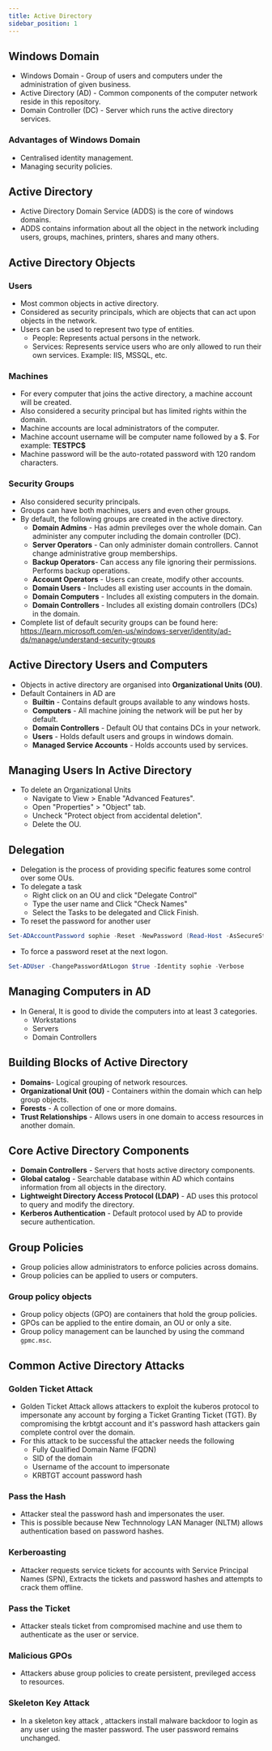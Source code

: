 ```yaml
---
title: Active Directory
sidebar_position: 1
---
```


## Windows Domain
- Windows Domain - Group of users and computers under the administration of given business.
- Active Directory (AD) - Common components of the computer network reside in this repository.
- Domain Controller (DC) - Server which runs the active directory services.

### Advantages of Windows Domain
- Centralised identity management.
- Managing security policies.

## Active Directory
- Active Directory Domain Service (ADDS) is the core of windows domains.
- ADDS contains information about all the object in the network including users, groups, machines, printers, shares and many others.

## Active Directory Objects
### Users
- Most common objects in active directory.
- Considered as security principals, which are objects that can act upon objects in the network.
- Users can be used to represent two type of entities.
    - People: Represents actual persons in the network.
    - Services: Represents service users who are only allowed to run their own services. Example: IIS, MSSQL, etc.

### Machines
- For every computer that joins the active directory, a machine account will be created.
- Also considered a security principal but has limited rights within the domain.
- Machine accounts are local administrators of the computer.
- Machine account username will be computer name followed by a \$. For example: **TESTPC$**
- Machine password will be the auto-rotated password with 120 random characters.

### Security Groups
- Also considered security principals.
- Groups can have both machines, users and even other groups.
- By default, the following groups are created in the active directory.
    - **Domain Admins** - Has admin previleges over the whole domain. Can administer any computer including the domain controller (DC).
    - **Server Operators** - Can only administer domain controllers. Cannot change administrative group memberships.
    - **Backup Operators**- Can access any file ignoring their permissions. Performs backup operations.
    - **Account Operators** - Users can create, modify other accounts.
    - **Domain Users** - Includes all existing user accounts in the domain.
    - **Domain Computers** - Includes all existing computers in the domain.
    - **Domain Controllers** - Includes all existing domain controllers (DCs) in the domain.
- Complete list of default security groups can be found here: https://learn.microsoft.com/en-us/windows-server/identity/ad-ds/manage/understand-security-groups

## Active Directory Users and Computers
- Objects in active directory are organised into **Organizational Units (OU)**.
- Default Containers in AD are
    - **Builtin** - Contains default groups available to any windows hosts.
    - **Computers** - All machine joining the network will be put her by default.
    - **Domain Controllers** - Default OU that contains DCs in your network.
    - **Users** - Holds default users and groups in windows domain.
    - **Managed Service Accounts** - Holds accounts used by services.

## Managing Users In Active Directory
- To delete an Organizational Units
    - Navigate to View > Enable "Advanced Features".
    - Open "Properties" > "Object" tab.
    - Uncheck "Protect object from accidental deletion".
    - Delete the OU.

## Delegation
- Delegation is the process of providing specific features some control over some OUs.
- To delegate a task
    - Right click on an OU and click "Delegate Control"
    - Type the user name and Click "Check Names"
    - Select the Tasks to be delegated and Click Finish.
- To reset the password for another user
```powershell
Set-ADAccountPassword sophie -Reset -NewPassword (Read-Host -AsSecureString -Prompt 'New Password') -Verbose
```
- To force a password reset at the next logon.
```powershell
Set-ADUser -ChangePasswordAtLogon $true -Identity sophie -Verbose
```

## Managing Computers in AD
- In General, It is good to divide the computers into at least 3 categories.
    - Workstations
    - Servers
    - Domain Controllers


## Building Blocks of Active Directory
- **Domains**- Logical grouping of network resources.
- **Organizational Unit (OU)** - Containers within the domain which can help group objects.
- **Forests** - A collection of one or more domains.
- **Trust Relationships** - Allows users in one domain to access resources in another domain.

## Core Active Directory Components
- **Domain Controllers** - Servers that hosts active directory components.
- **Global catalog** - Searchable database within AD which contains information from all objects in the directory.
- **Lightweight Directory Access Protocol (LDAP)** - AD uses this protocol to query and modify the directory.
- **Kerberos Authentication** - Default protocol used by AD to provide secure authentication.


## Group Policies
- Group policies allow administrators to enforce policies across domains.
- Group policies can be applied to users or computers.

### Group policy objects
- Group policy objects (GPO) are containers that hold the group policies.
- GPOs can be applied to the entire domain, an OU or only a site.
- Group policy management can be launched by using the command `gpmc.msc`.

## Common Active Directory Attacks
### Golden Ticket Attack
- Golden Ticket Attack allows attackers to exploit the kuberos protocol to impersonate any account by forging a Ticket Granting Ticket (TGT). By compromising the krbtgt account and it's password hash attackers gain complete control over the domain.
- For this attack to be successful the attacker needs the following
    - Fully Qualified Domain Name (FQDN)
    - SID of the domain
    - Username of the account to impersonate
    - KRBTGT account password hash

### Pass the Hash
- Attacker steal the password hash and impersonates the user.
- This is possible because New Technnology LAN Manager (NLTM) allows authentication  based on password hashes.

### Kerberoasting
- Attacker requests service tickets for accounts with Service Principal Names (SPN), Extracts the tickets and password hashes and attempts to crack them offline.

### Pass the Ticket
- Attacker steals ticket from compromised machine and use them to authenticate as the user or service.

### Malicious GPOs
- Attackers abuse group policies to create persistent, previleged access to resources.

### Skeleton Key Attack
- In a skeleton key attack , attackers install malware backdoor to login as any user using the master password. The user password remains unchanged.